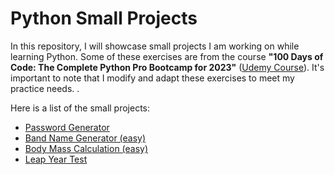 # Python Small Projects

In this repository, I will showcase small projects I am working on while learning Python. Some of these exercises are from the course **"100 Days of Code: The Complete Python Pro Bootcamp for 2023"** ([Udemy Course](https://www.udemy.com/course/100-days-of-code/)). It's important to note that I modify and adapt these exercises to meet my practice needs.
.

Here is a list of the small projects:

- [Password Generator](https://github.com/Janet-Cajavilca/Python_test/blob/main/PasswordGeneratorInPython.ipynb)
- [Band Name Generator (easy)](https://github.com/Janet-Cajavilca/Python_Small_Projects/blob/main/BandNameGenerator.ipynb)
- [Body Mass Calculation (easy)](https://github.com/Janet-Cajavilca/Python_Small_Projects/blob/main/BodyMassIndexCalculation.ipynb)
- [Leap Year Test](https://github.com/Janet-Cajavilca/Python_Small_Projects/blob/main/LeapYearTest.ipynb)
